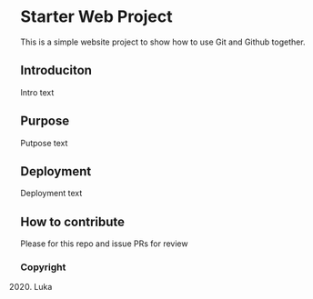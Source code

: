 # Starter Web Project

This is a simple website project to show how to use Git and Github together.

## Introduciton

Intro text

## Purpose

Putpose text

## Deployment

Deployment text

## How to contribute

Please for this repo and issue PRs for review

### Copyright
2020. Luka